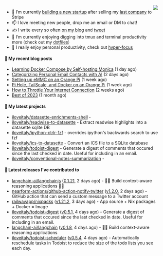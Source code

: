 <img align="right" src="https://github-readme-stats.vercel.app/api?username=iloveitaly&show_icons=true&text_color=718096&hide_title=true"/>

- 🔭 I’m currently [building a new startup](https://mikebian.co/bye-stripe-on-to-the-next-adventure/) after selling my [last company](https://suitesync.io) to Stripe
- 📫 I love meeting new people, drop me an email or DM to chat!
- ✍️ I write every so often [on my blog](http://mikebian.co/) and [tweet](https://twitter.com/mike_bianco)
- 🌱 I’m currently enjoying digging into tmux and terminal productivity more (check out my [dotfiles](https://github.com/iloveitaly/dotfiles))
- 💬 I really enjoy personal productivity, check out [hyper-focus](https://github.com/iloveitaly/hyper-focus)

#### 📜 My recent blog posts


- [Learning Docker Compose by Self-hosting Monica](https://mikebian.co/learning-docker-compose-by-self-hosting-monica/) (1 day ago)
- [Categorizing Personal Email Contacts with AI](https://mikebian.co/categorizing-personal-email-contacts-with-ai/) (2 days ago)
- [Setting up eMMC on an Orange Pi](https://mikebian.co/setting-up-emmc-on-an-orange-pi/) (1 week ago)
- [Pi Hole, TailScale, and Docker on an Orange Pi](https://mikebian.co/pi-hole-tailscale-and-docker-on-an-orange-pi/) (1 week ago)
- [How to Throttle Your Internet Connection](https://mikebian.co/how-to-throttle-your-internet-connection/) (2 weeks ago)
- [Best of 2023](https://mikebian.co/best-of-2023/) (1 month ago)

#### 🌱 My latest projects


- [iloveitaly/datasette-enrichments-shell](https://github.com/iloveitaly/datasette-enrichments-shell) - 
- [iloveitaly/readwise-to-datasette](https://github.com/iloveitaly/readwise-to-datasette) - Extract readwise highlights into a datasette sqlite DB
- [iloveitaly/ipython-ctrlr-fzf](https://github.com/iloveitaly/ipython-ctrlr-fzf) - overrides ipython&#39;s backwards search to use fzf
- [iloveitaly/ics-to-datasette](https://github.com/iloveitaly/ics-to-datasette) - Convert an ICS file to a SQLite database
- [iloveitaly/todoist-digest](https://github.com/iloveitaly/todoist-digest) - Generate a digest of comments that occured since the last checked in date. Useful for including in an email.
- [iloveitaly/conventional-notes-summarization](https://github.com/iloveitaly/conventional-notes-summarization) - 

#### 🔭 Latest releases I've contributed to


- [langchain-ai/langchainjs](https://github.com/langchain-ai/langchainjs) ([0.1.21](https://github.com/langchain-ai/langchainjs/releases/tag/0.1.21), 2 days ago) - 🦜🔗 Build context-aware reasoning applications 🦜🔗
- [nearform-actions/github-action-notify-twitter](https://github.com/nearform-actions/github-action-notify-twitter) ([v1.2.0](https://github.com/nearform-actions/github-action-notify-twitter/releases/tag/v1.2.0), 2 days ago) - GitHub action that can send a custom message to a Twitter account
- [railwayapp/nixpacks](https://github.com/railwayapp/nixpacks) ([v1.21.2](https://github.com/railwayapp/nixpacks/releases/tag/v1.21.2), 3 days ago) - App source &#43; Nix packages &#43; Docker = Image
- [iloveitaly/todoist-digest](https://github.com/iloveitaly/todoist-digest) ([v0.5.1](https://github.com/iloveitaly/todoist-digest/releases/tag/v0.5.1), 4 days ago) - Generate a digest of comments that occured since the last checked in date. Useful for including in an email.
- [langchain-ai/langchain](https://github.com/langchain-ai/langchain) ([v0.1.8](https://github.com/langchain-ai/langchain/releases/tag/v0.1.8), 4 days ago) - 🦜🔗 Build context-aware reasoning applications
- [iloveitaly/todoist-scheduler](https://github.com/iloveitaly/todoist-scheduler) ([v0.5.4](https://github.com/iloveitaly/todoist-scheduler/releases/tag/v0.5.4), 4 days ago) - Automatically reschedule tasks in Todoist to reduce the size of the todo lists you see each day.
